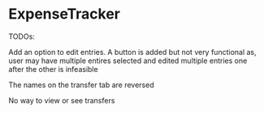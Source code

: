 # ExpenseTracker

TODOs:

Add an option to edit entries. A button is added but not very functional as, user may have multiple entires selected and edited multiple entries one after the other is infeasible

The names on the transfer tab are reversed

No way to view or see transfers